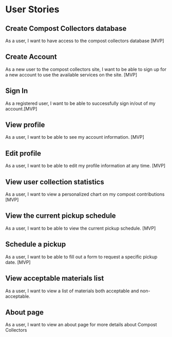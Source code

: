 # User Stories

## Create Compost Collectors database
As a user, I want to have access to the compost collectors database [MVP]

## Create Account
As a new user to the compost collectors site, I want to be able to sign up for a new account to use the available services on the site. [MVP]

## Sign In
As a registered user, I want to be able to successfully sign in/out of my account.[MVP]

## View profile
As a user, I want to be able to see my account information. [MVP]

## Edit profile
As a user, I want to be able to edit my profile information at any time. [MVP]

## View user collection statistics
As a user, I want to view a personalized chart on my compost contributions [MVP]

## View the current pickup schedule
As a user, I want to be able to view the current pickup schedule. [MVP]

## Schedule a pickup 
As a user, I want to be able to fill out a form to request a specific pickup date. [MVP]

## View acceptable materials list
As a user, I want to view a list of materials both acceptable and non-acceptable. 

## About page
As a user, I want to view an about page for more details about Compost Collectors